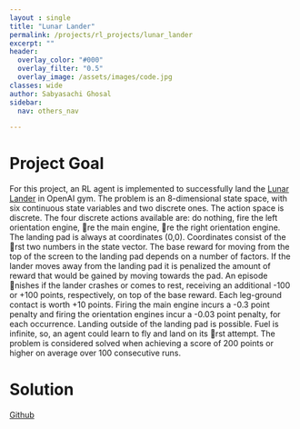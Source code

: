 ```yaml
---
layout : single 
title: "Lunar Lander"
permalink: /projects/rl_projects/lunar_lander
excerpt: ""
header:
  overlay_color: "#000"
  overlay_filter: "0.5"
  overlay_image: /assets/images/code.jpg
classes: wide
author: Sabyasachi Ghosal
sidebar:
  nav: others_nav

---
```


# Project Goal
For this project, an RL agent is implemented to successfully land the [Lunar Lander](!https://gym.openai.com/envs/LunarLander-v2) in OpenAI gym. The problem is an 8-dimensional state space, with six continuous state variables and two discrete ones. The action space is discrete. The four discrete actions available are: do nothing, fire the left orientation engine, re the main engine, re the right orientation engine. The landing pad is always at coordinates (0,0). Coordinates consist of the rst two numbers in the state vector. The base reward for moving from the top of the screen to the landing pad depends on a number of factors. If the lander moves away from the landing pad it is penalized the amount of reward that would be gained by moving towards the pad. An episode nishes if the lander crashes or comes to rest, receiving an additional -100 or +100 points, respectively, on top of the base reward. Each leg-ground contact is worth +10 points. Firing the main engine incurs a -0.3 point penalty and firing the orientation engines incur a -0.03 point penalty, for each occurrence. Landing outside of the landing pad is possible. Fuel is infinite, so, an agent could learn to fly and land on its rst attempt. The problem is considered solved when achieving a score of 200 points or higher on average over 100 consecutive
runs. 

# Solution
[Github](https://github.com/technosaby/portfolio-projects/rl/lunar-lander)
